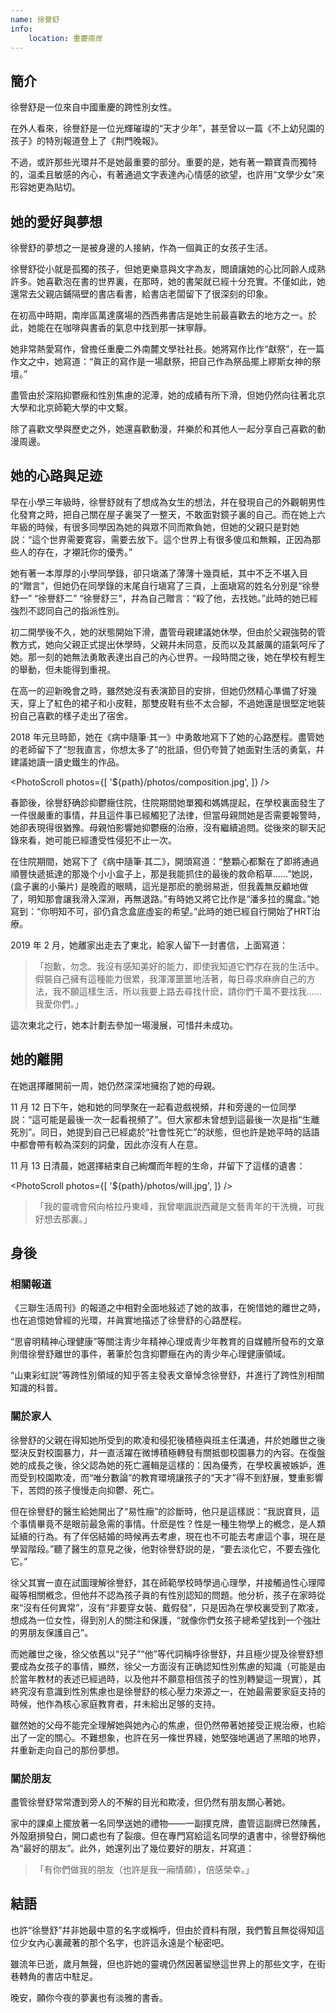 ```yaml
---
name: 徐譽舒
info:
    location: 重慶南岸
---
```


## 簡介

徐譽舒是一位來自中國重慶的跨性別女性。

在外人看來，徐譽舒是一位光輝璀璨的“天才少年”，甚至曾以一篇《不上幼兒園的孩子》的特別報道登上了《荆門晚報》。

不過，或許那些光環幷不是她最重要的部分。重要的是，她有著一顆寶貴而獨特的，温柔且敏感的內心，有著通過文字表達內心情感的欲望，也許用“文學少女”來形容她更為貼切。

## 她的愛好與夢想

徐譽舒的夢想之一是被身邊的人接納，作為一個眞正的女孩子生活。

徐譽舒從小就是孤獨的孩子，但她更樂意與文字為友，閲讀讓她的心比同齡人成熟許多。她喜歡泡在書的世界裏，在那時，她的書架就已經十分充實。不僅如此，她還常去父親店鋪隔壁的書店看書，給書店老闆留下了很深刻的印象。

在初高中時期，南岸區萬達廣場的西西弗書店是她生前最喜歡去的地方之一。於此，她能在在咖啡與書香的氣息中找到那一抹寧靜。

她非常熱愛寫作，曾擔任重慶二外南麓文學社社長。她將寫作比作“獻祭”，在一篇作文之中，她寫道：“眞正的寫作是一場獻祭，把自己作為祭品擺上繆斯女神的祭壇。”

盡管由於深陷抑鬱癥和性別焦慮的泥潭，她的成績有所下滑，但她仍然向往著北京大學和北京師範大學的中文繫。

除了喜歡文學與歷史之外，她還喜歡動漫，幷樂於和其他人一起分享自己喜歡的動漫周邊。

## 她的心路與足迹

早在小學三年級時，徐譽舒就有了想成為女生的想法，幷在發現自己的外觀朝男性化發育之時，把自己關在屋子裏哭了一整天，不敢面對鏡子裏的自己。而在她上六年級的時候，有很多同學因為她的與眾不同而欺負她，但她的父親只是對她説：“這个世界需要寛容，需要去放下。這个世界上有很多傻瓜和無賴，正因為那些人的存在，才襯託你的優秀。”

她有著一本厚厚的小學同學錄，卻只塡滿了薄薄十幾頁紙，其中不乏不堪入目的“贈言”，但她仍在同學錄的末尾自行塡寫了三頁，上面塡寫的姓名分別是“徐譽舒一” “徐譽舒二” “徐譽舒三”，幷為自己贈言：“殺了他，去找她。”此時的她已經強烈不認同自己的指派性別。

初二開學後不久，她的狀態開始下滑，盡管母親建議她休學，但由於父親強勢的管教方式，她向父親正式提出休學時，父親幷未同意，反而以及其嚴厲的語氣呵斥了她。那一刻的她無法勇敢表達出自己的內心世界。一段時間之後，她在學校有輕生的舉動，但未能得到重視。

在高一的迎新晚會之時，雖然她沒有表演節目的安排，但她仍然精心準備了好幾天，穿上了紅色的裙子和小皮鞋，那雙皮鞋有些不太合腳，不過她還是很堅定地裝扮自己喜歡的樣子走出了宿舍。

2018 年元旦時節，她在《病中隨筆·其一》中勇敢地寫下了她的心路歷程。盡管她的老師留下了“恕我直言，你想太多了”的批語，但仍夸贊了她面對生活的勇氣，幷建議她讀一讀史鐵生的作品。

<PhotoScroll photos={[ '${path}/photos/composition.jpg', ]} />

春節後，徐譽舒确診抑鬱癥住院，住院期間她單獨和媽媽提起，在學校裏面發生了一件很嚴重的事情，幷且這件事已經觸犯了法律，但當母親問她是否需要報警時，她卻表現得很猶豫。母親怕影響她抑鬱癥的治療，沒有繼續追問。從後來的聊天記錄來看，她可能已經遭受性侵犯不止一次。

在住院期間，她寫下了《病中隨筆·其二》，開頭寫道：“整顆心都繫在了即將通過順豐快遞抵達的那幾个小小盒子上，那是我能抓住的最後的救命稻草……”她説，(盒子裏的小藥片) 是晚霞的眼睛，這光是那麽的脆弱易逝，但我義無反顧地做了，明知那會讓我滑入深淵，再無退路。”有時她又將它比作是“潘多拉的魔盒。”她寫到：“你明知不可，卻仍貪念盒底虛妄的希望。”此時的她已經自行開始了HRT治療。

2019 年 2 月，她離家出走去了東北，給家人留下一封書信，上面寫道：

>「抱歉，勿念。我沒有感知美好的能力，即使我知道它們存在我的生活中。假裝自己擁有這種能力很累，我渾渾噩噩地活著，每日尋求麻痹自己的方法，我不願這樣生活，所以我要上路去尋找什麽，請你們千萬不要找我……我愛你們。」

這次東北之行，她本計劃去參加一場漫展，可惜幷未成功。

## 她的離開

在她選擇離開前一周，她仍然深深地擁抱了她的母親。

11 月 12 日下午，她和她的同學聚在一起看遊戲視頻，幷和旁邊的一位同學説：“這可能是最後一次一起看視頻了”。但大家都未曾想到這最後一次是指“生離死別”。同日，她提到自己已經處於“社會性死亡”的狀態，但也許是她平時的話語中都會帶有較為深刻的詞彙，因此亦沒有人在意。

11 月 13 日清晨，她選擇結束自己絢爛而年輕的生命，幷留下了這樣的遺書：

<PhotoScroll photos={[ '${path}/photos/will.jpg', ]} />

> 「我的靈魂會飛向格拉丹東峰，我曾嘲諷説西藏是文藝靑年的干洗機，可我好想去那裏。」

## 身後

### 相關報道

《三聯生活周刊》的報道之中相對全面地敍述了她的故事，在惋惜她的離世之時，也在追憶她曾經的光環，幷眞實地描述了徐譽舒的心路歷程。

“思睿明精神心理健康”等關注靑少年精神心理或靑少年教育的自媒體所發布的文章則借徐譽舒離世的事件，著筆於包含抑鬱癥在內的靑少年心理健康領域。

“山東彩虹説”等跨性別領域的知乎答主發表文章悼念徐譽舒，幷進行了跨性別相關知識的科普。

### 關於家人

徐譽舒的父親在得知她所受到的欺凌和侵犯後積極與班主任溝通，幷於她離世之後堅決反對校園暴力，幷一直活躍在微博積極轉發有關抵御校園暴力的內容。在復盤她的成長之後，徐父認為她的死亡邏輯是這樣的：因為優秀，在學校裏被嫉妒，進而受到校園欺凌，而“唯分數論”的教育環境讓孩子的“天才”得不到舒展，雙重影響下，苦悶的孩子慢慢走向抑鬱、死亡。

但在徐譽舒的醫生給她開出了“易性癥”的診斷時，他只是這樣説：“我説寶貝，這个事情畢竟不是眼前最急需的事情。什麽是性？性是一種生物學上的槪念，是人類延續的行為。有了伴侶結婚的時候再去考慮，現在也不可能去考慮這个事，現在是學習階段。”聽了醫生的意見之後，他對徐譽舒説的是，“要去淡化它，不要去強化它。”

徐父其實一直在試圖理解徐譽舒，其在師範學校時學過心理學，幷接觸過性心理障礙等相關槪念，但他幷不認為孩子眞的有性別認知的問題。他分析，孩子在家時從來“沒有任何異常”，沒有“非要穿女裝、戴假發”，只是因為在學校裏受到了欺凌，想成為一位女性，得到別人的關注和保護，“就像你們女孩子總希望找到一个強壯的男朋友保護自己”。

而她離世之後，徐父依舊以“兒子”“他”等代詞稱呼徐譽舒，幷且極少提及徐譽舒想要成為女孩子的事情，顯然，徐父一方面沒有正确認知性別焦慮的知識（可能是由於當年教材的表述已經過時，以及他幷不願意相信孩子的性別轉變這一現實），其終究沒有意識到性別焦慮也是徐譽舒的核心壓力來源之一，在她最需要家庭支持的時候，他作為核心家庭教育者，幷未給出足够的支持。

雖然她的父母不能完全理解她與她內心的焦慮，但仍然帶著她接受正規治療，也給出了一定的關心。不難想象，也許在另一條世界綫，她堅強地邁過了黑暗的地界，幷重新走向自己的那份夢想。

### 關於朋友

盡管徐譽舒常常遭到旁人的不解的目光和欺凌，但仍然有朋友關心著她。

家中的課桌上擺放著一名同學送她的禮物——一副撲克牌，盡管這副牌已然陳舊，外殻磨損發白，開口處也有了裂痕。但在專門寫給這名同學的遺書中，徐譽舒稱他為“最好的朋友”。此外，她還列出了幾位要好的朋友，幷寫道：

> 「有你們做我的朋友（也許是我一廂情願），倍感榮幸。」

## 結語

也許“徐譽舒”幷非她最中意的名字或稱呼，但由於資料有限，我們暫且無從得知這位少女內心裏藏著的那个名字，也許這永遠是个秘密吧。

雖流年已逝，歲月無聲，但也許她的靈魂仍然因著留戀這世界上的那些文字，在街巷轉角的書店中駐足。

晚安，願你今夜的夢裏也有淡雅的書香。






